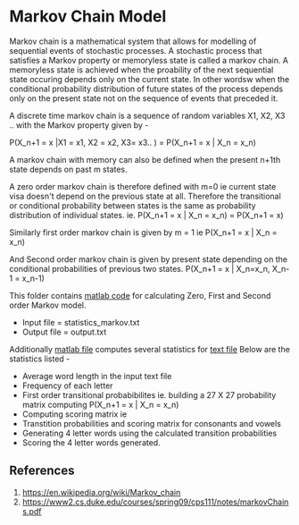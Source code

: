 # Markov Chain Model
Markov chain is a mathematical system that allows for modelling of sequential events of stochastic processes. A stochastic process that satisfies a Markov property or memoryless state is called a markov chain. A memoryless state is achieved when the proability of the next sequential state occuring depends only on the current state. In other wordsw when the conditional probability distribution of future states of the process depends only on the present state not on the sequence of events that preceded it.

A discrete time markov chain is a sequence of random variables X1, X2, X3 .. with the Markov property given by -

P(X_n+1 = x |X1 = x1, X2 = x2, X3= x3.. ) = P(X_n+1 = x | X_n = x_n) 

A markov chain with memory can also be defined when the present n+1th state depends on past m states.

A zero order markov chain is therefore defined with m=0 ie current state visa doesn't depend on the previous state at all. Therefore the transitional or conditional probability between states is the same as probability distribution of individual states.
ie. P(X_n+1 = x | X_n = x_n)  = P(X_n+1 = x)

Similarly first order markov chain is given by m = 1
ie P(X_n+1 = x | X_n = x_n) 

And Second order markov chain is given by present state depending on the conditional probabilities of previous two states.
P(X_n+1 = x | X_n=x_n, X_n-1 = x_n-1)

This folder contains [matlab code](https://raw.githubusercontent.com/KiranmayiV/data-science-portfolio/master/Markov%20Model/statistics_1.m) for calculating Zero, First and Second order Markov model. 
* Input file = statistics_markov.txt 
* Output file = output.txt

Additionally [matlab file](https://raw.githubusercontent.com/KiranmayiV/data-science-portfolio/master/Markov%20Model/markovtext.m) computes several statistics for [text file](https://raw.githubusercontent.com/KiranmayiV/data-science-portfolio/master/Markov%20Model/text2.txt) Below are the statistics listed - 

* Average word length in the input text file
* Frequency of each letter
* First order transitional probabibilites ie. building a 27 X 27 probability matrix computing P(X_n+1 = x | X_n = x_n) 
* Computing scoring matrix  ie
* Transtition probabilities and scoring matrix for consonants and vowels
* Generating 4 letter words using the calculated transition probabilities
* Scoring the 4 letter words generated.

## References
1. https://en.wikipedia.org/wiki/Markov_chain
2. https://www2.cs.duke.edu/courses/spring09/cps111/notes/markovChains.pdf
